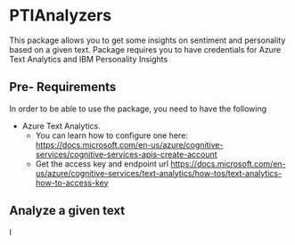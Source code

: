 # PTIAnalyzers
This package allows you to get some insights on sentiment and personality based on a given text. Package requires you to have credentials for Azure Text Analytics and IBM Personality Insights

## Pre- Requirements
In order to be able to use the package, you need to have the following
* Azure Text Analytics. 
  * You can learn how to configure one here: https://docs.microsoft.com/en-us/azure/cognitive-services/cognitive-services-apis-create-account
  * Get the access key and endpoint url https://docs.microsoft.com/en-us/azure/cognitive-services/text-analytics/how-tos/text-analytics-how-to-access-key
  

## Analyze a given text
I
